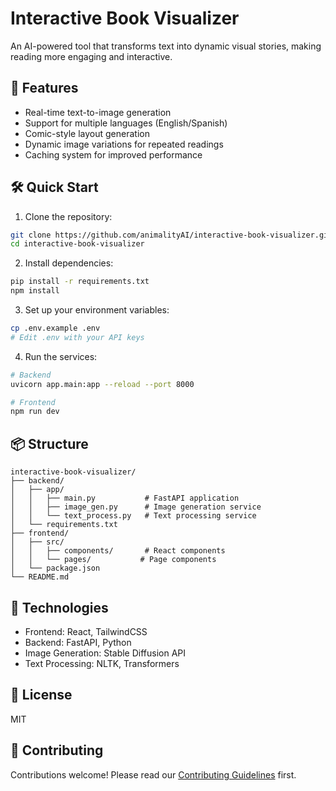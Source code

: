 # Interactive Book Visualizer

An AI-powered tool that transforms text into dynamic visual stories, making reading more engaging and interactive.

## 🚀 Features

- Real-time text-to-image generation
- Support for multiple languages (English/Spanish)
- Comic-style layout generation
- Dynamic image variations for repeated readings
- Caching system for improved performance

## 🛠️ Quick Start

1. Clone the repository:
```bash
git clone https://github.com/animalityAI/interactive-book-visualizer.git
cd interactive-book-visualizer
```

2. Install dependencies:
```bash
pip install -r requirements.txt
npm install
```

3. Set up your environment variables:
```bash
cp .env.example .env
# Edit .env with your API keys
```

4. Run the services:
```bash
# Backend
uvicorn app.main:app --reload --port 8000

# Frontend
npm run dev
```

## 📦 Structure

```
interactive-book-visualizer/
├── backend/
│   ├── app/
│   │   ├── main.py           # FastAPI application
│   │   ├── image_gen.py      # Image generation service
│   │   └── text_process.py   # Text processing service
│   └── requirements.txt
├── frontend/
│   ├── src/
│   │   ├── components/       # React components
│   │   └── pages/           # Page components
│   └── package.json
└── README.md
```

## 🔧 Technologies

- Frontend: React, TailwindCSS
- Backend: FastAPI, Python
- Image Generation: Stable Diffusion API
- Text Processing: NLTK, Transformers

## 📝 License

MIT

## 🤝 Contributing

Contributions welcome! Please read our [Contributing Guidelines](CONTRIBUTING.md) first.